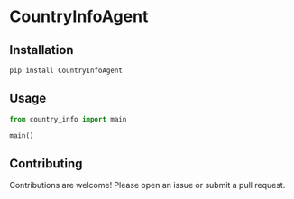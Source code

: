 # CountryInfoAgent

## Installation
```bash
pip install CountryInfoAgent
```

## Usage
```python
from country_info import main

main()
```

## Contributing
Contributions are welcome! Please open an issue or submit a pull request.
